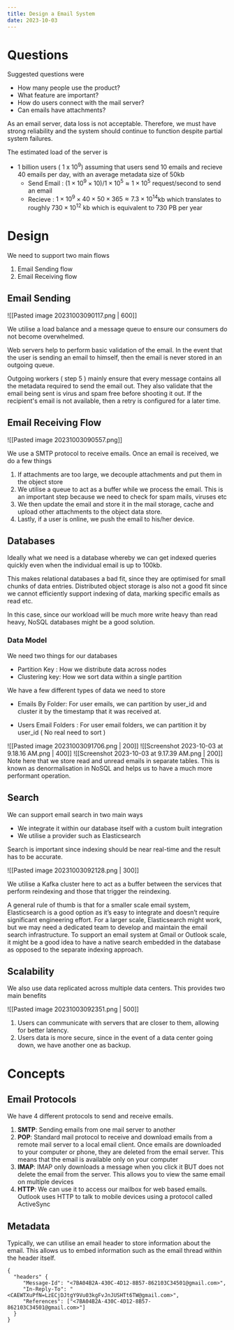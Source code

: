 ```yaml
---
title: Design a Email System
date: 2023-10-03
---
```


# Questions

Suggested questions were

- How many people use the product?
- What feature are important? 
- How do users connect with the mail server?
- Can emails have attachments?

As an email server, data loss is not acceptable. Therefore, we must have strong reliability and the system should continue to function despite partial system failures.

The estimated load of the server is
- 1 billion users ( 1 x $10^9$) assuming that users send 10 emails and recieve 40 emails per day, with an average metadata size of 50kb
	- Send Email : $(1\times10^9 \times 10) /1\times10^5 \approx 1\times 10^5$ request/second to send an email
	- Recieve : $1\times10^9\times40\times50\times365\approx7.3\times10^{14}$kb which translates to roughly $730\times10^{12}$ kb which is equivalent to 730 PB per year



# Design

We need to support two main flows

1. Email Sending flow
2. Email Receiving flow

## Email Sending

![[Pasted image 20231003090117.png | 600]]

We utilise a load balance and a message queue to ensure our consumers do not become overwhelmed. 

Web servers help to perform basic validation of the email. In the event that the user is sending an email to himself, then the email is never stored in an outgoing queue. 

Outgoing workers ( step 5 ) mainly ensure that every message contains all the metadata required to send the email out. They also validate that the email being sent is virus and spam free before shooting it out. If the recipient's email is not available, then a retry is configured for a later time.

## Email Receiving Flow
![[Pasted image 20231003090557.png]]

We use a SMTP protocol to receive emails. Once an email is received, we do a few things

1. If attachments are too large, we decouple attachments and put them in the object store
2. We utilise a queue to act as a buffer while we process the email. This is an important step because we need to check for spam mails, viruses etc
3. We then update the email and store it in the mail storage, cache and upload other attachments to the object data store.
4. Lastly, if a user is online, we push the email to his/her device.

## Databases

Ideally what we need is a database whereby we can get indexed queries quickly even when the individual email is up to 100kb. 

This makes relational databases a bad fit, since they are optimised for small chunks of data entries. Distributed object storage is also not a good fit since we cannot efficiently support indexing of data, marking specific emails as read etc. 

In this case, since our workload will be much more write heavy than read heavy, NoSQL databases might be a good solution.

### Data Model

We need two things for our databases

- Partition Key : How we distribute data across nodes
- Clustering key: How we sort data within a single partition

We have a few different types of data we need to store

- Emails By Folder: For user emails, we can partition by user_id and cluster it by the timestamp that it was received at.
  
- Users Email Folders : For user email folders, we can partition it by user_id ( No real need to sort )

![[Pasted image 20231003091706.png | 200]]
![[Screenshot 2023-10-03 at 9.18.16 AM.png | 400]]
![[Screenshot 2023-10-03 at 9.17.39 AM.png | 200]]
Note here that we store read and unread emails in separate tables. This is known as denormalisation in NoSQL and helps us to have a much more performant operation.


## Search

We can support email search in two main ways

- We integrate it within our database itself with a custom built integration
- We utilise a provider such as Elasticsearch

Search is important since indexing should be near real-time and the result has to be accurate.

![[Pasted image 20231003092128.png | 300]]

We utilise a Kafka cluster here to act as a buffer between the services that perform reindexing and those that trigger the reindexing. 

A general rule of thumb is that for a smaller scale email system, Elasticsearch is a good option as it’s easy to integrate and doesn’t require significant engineering effort. For a larger scale, Elasticsearch might work, but we may need a dedicated team to develop and maintain the email search infrastructure. To support an email system at Gmail or Outlook scale, it might be a good idea to have a native search embedded in the database as opposed to the separate indexing approach.

## Scalability

We also use data replicated across multiple data centers. This provides two main benefits

![[Pasted image 20231003092351.png | 500]]

1. Users can communicate with servers that are closer to them, allowing for better latency.
2. Users data is more secure, since in the event of a data center going down, we have another one as backup.


# Concepts

## Email Protocols

We have 4 different protocols to send and receive emails.

1. **SMTP**: Sending emails from one mail server to another
2. **POP**: Standard mail protocol to receive and download emails from a remote mail server to a local email client. Once emails are downloaded to your computer or phone, they are deleted from the email server. This means that the email is available only on your computer
3. **IMAP**: IMAP only downloads a message when you click it BUT does not delete the email from the server. This allows you to view the same email on multiple devices
4. **HTTP**: We can use it to access our mailbox for web based emails. Outlook uses HTTP to talk to mobile devices using a protocol called ActiveSync

## Metadata

Typically, we can utilise an email header to store information about the email. This allows us to embed information such as the email thread within the header itself.

```
{
  "headers" {
     "Message-Id": "<7BA04B2A-430C-4D12-8B57-862103C34501@gmail.com>",
     "In-Reply-To": "<CAEWTXuPfN=LzECjDJtgY9Vu03kgFvJnJUSHTt6TW@gmail.com>",
     "References": ["<7BA04B2A-430C-4D12-8B57-862103C34501@gmail.com>"]
  }
}
```